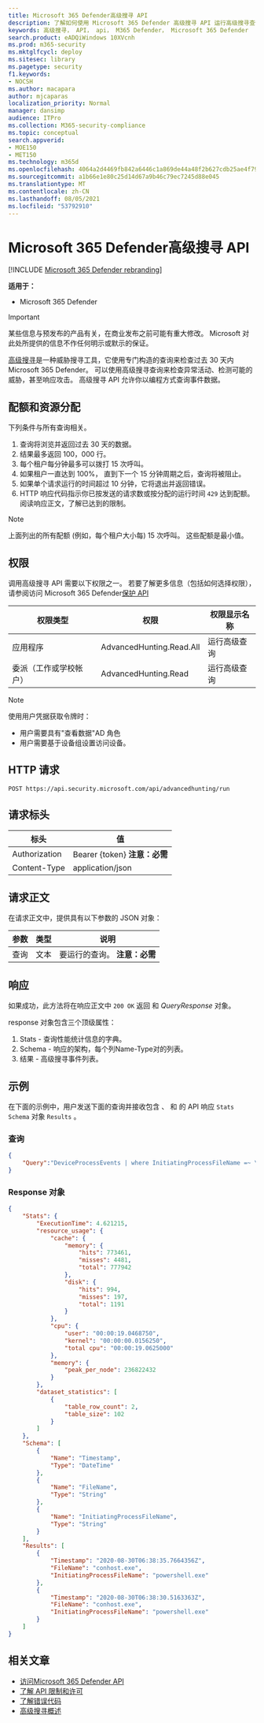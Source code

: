 ```yaml
---
title: Microsoft 365 Defender高级搜寻 API
description: 了解如何使用 Microsoft 365 Defender 高级搜寻 API 运行高级搜寻查询
keywords: 高级搜寻， API， api， M365 Defender， Microsoft 365 Defender
search.product: eADQiWindows 10XVcnh
ms.prod: m365-security
ms.mktglfcycl: deploy
ms.sitesec: library
ms.pagetype: security
f1.keywords:
- NOCSH
ms.author: macapara
author: mjcaparas
localization_priority: Normal
manager: dansimp
audience: ITPro
ms.collection: M365-security-compliance
ms.topic: conceptual
search.appverid:
- MOE150
- MET150
ms.technology: m365d
ms.openlocfilehash: 4064a2d4469fb842a6446c1a869de44a48f2b627cdb25ae4f7999a255c3d04f2
ms.sourcegitcommit: a1b66e1e80c25d14d67a9b46c79ec7245d88e045
ms.translationtype: MT
ms.contentlocale: zh-CN
ms.lasthandoff: 08/05/2021
ms.locfileid: "53792910"
---
```

# <a name="microsoft-365-defender-advanced-hunting-api"></a>Microsoft 365 Defender高级搜寻 API

[!INCLUDE [Microsoft 365 Defender rebranding](../includes/microsoft-defender.md)]

**适用于：**

- Microsoft 365 Defender

> [!IMPORTANT]
> 某些信息与预发布的产品有关，在商业发布之前可能有重大修改。 Microsoft 对此处所提供的信息不作任何明示或默示的保证。

[高级搜寻](advanced-hunting-overview.md)是一种威胁搜寻工具，它[](advanced-hunting-query-language.md)使用专门构造的查询来检查过去 30 天内Microsoft 365 Defender。 可以使用高级搜寻查询来检查异常活动、检测可能的威胁，甚至响应攻击。 高级搜寻 API 允许你以编程方式查询事件数据。

## <a name="quotas-and-resource-allocation"></a>配额和资源分配

下列条件与所有查询相关。

1. 查询将浏览并返回过去 30 天的数据。
2. 结果最多返回 100，000 行。
3. 每个租户每分钟最多可以拨打 15 次呼叫。
4. 如果租户一直达到 100%， 直到下一个 15 分钟周期之后，查询将被阻止。
5. 如果单个请求运行的时间超过 10 分钟，它将退出并返回错误。
6. HTTP 响应代码指示你已按发送的请求数或按分配的运行时间 `429` 达到配额。 阅读响应正文，了解已达到的限制。 

> [!NOTE]
> 上面列出的所有配额 (例如，每个租户大小每) 15 次呼叫。 这些配额是最小值。

## <a name="permissions"></a>权限

调用高级搜寻 API 需要以下权限之一。 若要了解更多信息（包括如何选择权限），请参阅访问 Microsoft 365 Defender[保护 API](api-access.md)

权限类型 | 权限 | 权限显示名称
-|-|-
应用程序 | AdvancedHunting.Read.All | 运行高级查询
委派（工作或学校帐户） | AdvancedHunting.Read | 运行高级查询

>[!Note]
> 使用用户凭据获取令牌时：
>
>- 用户需要具有"查看数据"AD 角色
>- 用户需要基于设备组设置访问设备。

## <a name="http-request"></a>HTTP 请求

```HTTP
POST https://api.security.microsoft.com/api/advancedhunting/run
```

## <a name="request-headers"></a>请求标头

标头 | 值
-|-
Authorization | Bearer {token} **注意：必需**
Content-Type | application/json

## <a name="request-body"></a>请求正文

在请求正文中，提供具有以下参数的 JSON 对象：

参数 | 类型 | 说明
-|-|-
查询 | 文本 | 要运行的查询。 **注意：必需**

## <a name="response"></a>响应

如果成功，此方法将在响应正文中 `200 OK` 返回 和 _QueryResponse_ 对象。

response 对象包含三个顶级属性：

1. Stats - 查询性能统计信息的字典。
2. Schema - 响应的架构，每个列Name-Type对的列表。
3. 结果 - 高级搜寻事件列表。

## <a name="example"></a>示例

在下面的示例中，用户发送下面的查询并接收包含 、 和 的 API 响应 `Stats` `Schema` 对象 `Results` 。

### <a name="query"></a>查询

```json
{
    "Query":"DeviceProcessEvents | where InitiatingProcessFileName =~ \"powershell.exe\" | project Timestamp, FileName, InitiatingProcessFileName | order by Timestamp desc | limit 2"
}

```

### <a name="response-object"></a>Response 对象

```json
{
    "Stats": {
        "ExecutionTime": 4.621215,
        "resource_usage": {
            "cache": {
                "memory": {
                    "hits": 773461,
                    "misses": 4481,
                    "total": 777942
                },
                "disk": {
                    "hits": 994,
                    "misses": 197,
                    "total": 1191
                }
            },
            "cpu": {
                "user": "00:00:19.0468750",
                "kernel": "00:00:00.0156250",
                "total cpu": "00:00:19.0625000"
            },
            "memory": {
                "peak_per_node": 236822432
            }
        },
        "dataset_statistics": [
            {
                "table_row_count": 2,
                "table_size": 102
            }
        ]
    },
    "Schema": [
        {
            "Name": "Timestamp",
            "Type": "DateTime"
        },
        {
            "Name": "FileName",
            "Type": "String"
        },
        {
            "Name": "InitiatingProcessFileName",
            "Type": "String"
        }
    ],
    "Results": [
        {
            "Timestamp": "2020-08-30T06:38:35.7664356Z",
            "FileName": "conhost.exe",
            "InitiatingProcessFileName": "powershell.exe"
        },
        {
            "Timestamp": "2020-08-30T06:38:30.5163363Z",
            "FileName": "conhost.exe",
            "InitiatingProcessFileName": "powershell.exe"
        }
    ]
}
```

## <a name="related-articles"></a>相关文章

- [访问Microsoft 365 Defender API](api-access.md)
- [了解 API 限制和许可](api-terms.md)
- [了解错误代码](api-error-codes.md)
- [高级搜寻概述](advanced-hunting-overview.md)
